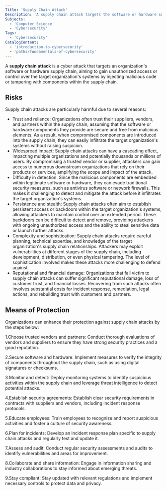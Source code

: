 ```yaml
---
Title: 'Supply Chain Attack'
Description: 'A supply chain attack targets the software or hardware supply chain of an organization, compromising it to gain unauthorized access or control over the systems of the organization.'
Subjects:
  - 'Computer Science'
  - 'Cybersecurity'
Tags:
  - 'Cybersecurity'
CatalogContent:
  - 'introduction-to-cybersecurity'
  - 'paths/fundamentals-of-cybersecurity'
---
```


A **supply chain attack** is a cyber attack that targets an organization's software or hardware supply chain, aiming to gain unauthorized access or control over the target organization's systems by injecting malicious code or tampering with components within the supply chain.

## Risks

Supply chain attacks are particularly harmful due to several reasons:

- Trust and reliance: Organizations often trust their suppliers, vendors, and partners within the supply chain, assuming that the software or hardware components they provide are secure and free from malicious elements. As a result, when compromised components are introduced into the supply chain, they can easily infiltrate the target organization's systems without raising suspicion.
- Widespread impact: Supply chain attacks can have a cascading effect, impacting multiple organizations and potentially thousands or millions of users. By compromising a trusted vendor or supplier, attackers can gain access to numerous downstream organizations that rely on their products or services, amplifying the scope and impact of the attack.
- Difficulty in detection: Since the malicious components are embedded within legitimate software or hardware, they can evade traditional security measures, such as antivirus software or network firewalls. This makes it challenging to detect and mitigate the attack before it infiltrates the target organization's systems.
- Persistence and stealth: Supply chain attacks often aim to establish persistent access or backdoors within the target organization's systems, allowing attackers to maintain control over an extended period. These backdoors can be difficult to detect and remove, providing attackers with ongoing unauthorized access and the ability to steal sensitive data or launch further attacks.
- Complexity and sophistication: Supply chain attacks require careful planning, technical expertise, and knowledge of the target organization's supply chain relationships. Attackers may exploit vulnerabilities at different stages of the supply chain, including development, distribution, or even physical tampering. The level of sophistication involved makes these attacks more challenging to defend against.
- Reputational and financial damage: Organizations that fall victim to supply chain attacks can suffer significant reputational damage, loss of customer trust, and financial losses. Recovering from such attacks often involves substantial costs for incident response, remediation, legal actions, and rebuilding trust with customers and partners.

## Means of Protection

Organizations can enhance their protection against supply chain attacks by the steps below:

1.Choose trusted vendors and partners: Conduct thorough evaluations of vendors and suppliers to ensure they have strong security practices and a good reputation.

2.Secure software and hardware: Implement measures to verify the integrity of components throughout the supply chain, such as using digital signatures or checksums.

3.Monitor and detect: Deploy monitoring systems to identify suspicious activities within the supply chain and leverage threat intelligence to detect potential attacks.

4.Establish security agreements: Establish clear security requirements in contracts with suppliers and vendors, including incident response protocols.

5.Educate employees: Train employees to recognize and report suspicious activities and foster a culture of security awareness.

6.Plan for incidents: Develop an incident response plan specific to supply chain attacks and regularly test and update it.

7.Assess and audit: Conduct regular security assessments and audits to identify vulnerabilities and areas for improvement.

8.Collaborate and share information: Engage in information sharing and industry collaborations to stay informed about emerging threats.

9.Stay compliant: Stay updated with relevant regulations and implement necessary controls to protect data and privacy.
